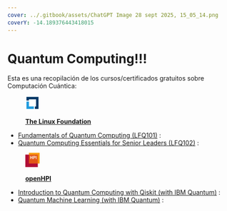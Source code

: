 ```yaml
---
cover: ../.gitbook/assets/ChatGPT Image 28 sept 2025, 15_05_14.png
coverY: -14.189376443418015
---
```


# Quantum Computing!!!

Esta es una recopilación de los cursos/certificados gratuitos sobre Computación Cuántica:

<figure><img src="../.gitbook/assets/linux-foundation (1).png" alt=""><figcaption><p><a href="https://www.linuxfoundation.org/"><strong>The Linux Foundation</strong></a></p></figcaption></figure>

* [Fundamentals of Quantum Computing (LFQ101)](https://training.linuxfoundation.org/training/fundamentals-of-quantum-computing-lfq101/) :&#x20;
* [Quantum Computing Essentials for Senior Leaders (LFQ102)](https://training.linuxfoundation.org/training/quantum-computing-essentials-for-senior-leaders-lfq102/) :&#x20;

<figure><img src="../.gitbook/assets/HPI_logo (1) (1).png" alt=""><figcaption><p><a href="https://open.hpi.de/"><strong>openHPI</strong></a></p></figcaption></figure>

* [Introduction to Quantum Computing with Qiskit (with IBM Quantum)](https://open.hpi.de/courses/qc-qiskit2022) :&#x20;
* [Quantum Machine Learning (with IBM Quantum)](https://open.hpi.de/courses/qc-machineLearning2023) :&#x20;
